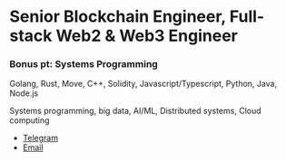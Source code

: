 # Senior Blockchain Engineer, Full-stack Web2 & Web3 Engineer
### Bonus pt: Systems Programming

Golang, Rust, Move, C++, Solidity, Javascript/Typescript, Python, Java, Node.js

Systems programming, big data, AI/ML, Distributed systems, Cloud computing

- [Telegram](https://t.me/jin35btclover)
- [Email](mailto:stefan.jin35@gmail.com)
